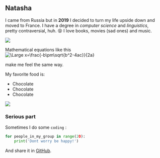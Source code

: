 ## Natasha

I came from Russia but in **2019** I decided to turn my life upside down and moved to France. 
I have a degree in *computer science* and *linguistics*, pretty contraversial, huh. :dizzy_face:
I love books, movies (sad ones) and music.

![](https://media.giphy.com/media/5WmyaeDDlmb1m/giphy.gif)

Mathematical equations like this  
<img src="https://latex.codecogs.com/svg.latex?\Large&space;x=\frac{-b\pm\sqrt{b^2-4ac}}{2a}" title="\Large x=\frac{-b\pm\sqrt{b^2-4ac}}{2a}" />


make me feel the same way.

My favorite food is:

- Chocolate
- Chocolate
- Chocolate

![](https://media.giphy.com/media/Tyyr7XJh3NKco/giphy.gif)

### Serious part

Sometimes I do some `coding` :
```python
for people_in_my_group in range(2O):
    print('Dont worry be happy!')
```
And share it in [GitHub](https://github.com/).